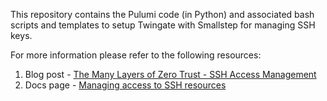 This repository contains the Pulumi code (in Python) and associated bash scripts and templates to 
setup Twingate with Smallstep for managing SSH keys.

For more information please refer to the following resources:
1. Blog post - [The Many Layers of Zero Trust - SSH Access Management](https://twingate.com/blog/smallstep-integration)
2. Docs page - [Managing access to SSH resources](https://docs.twingate.com/docs/ssh-smallstep)
